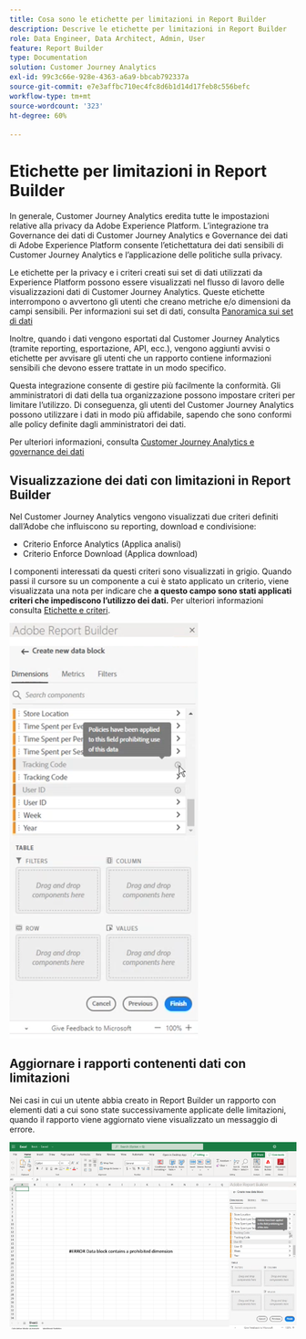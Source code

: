 ```yaml
---
title: Cosa sono le etichette per limitazioni in Report Builder
description: Descrive le etichette per limitazioni in Report Builder
role: Data Engineer, Data Architect, Admin, User
feature: Report Builder
type: Documentation
solution: Customer Journey Analytics
exl-id: 99c3c66e-928e-4363-a6a9-bbcab792337a
source-git-commit: e7e3affbc710ec4fc8d6b1d14d17feb8c556befc
workflow-type: tm+mt
source-wordcount: '323'
ht-degree: 60%

---
```


# Etichette per limitazioni in Report Builder

In generale, Customer Journey Analytics eredita tutte le impostazioni relative alla privacy da Adobe Experience Platform. L’integrazione tra Governance dei dati di Customer Journey Analytics e Governance dei dati di Adobe Experience Platform consente l’etichettatura dei dati sensibili di Customer Journey Analytics e l’applicazione delle politiche sulla privacy.

Le etichette per la privacy e i criteri creati sui set di dati utilizzati da Experience Platform possono essere visualizzati nel flusso di lavoro delle visualizzazioni dati di Customer Journey Analytics. Queste etichette interrompono o avvertono gli utenti che creano metriche e/o dimensioni da campi sensibili. Per informazioni sui set di dati, consulta [Panoramica sui set di dati](https://experienceleague.adobe.com/docs/experience-platform/catalog/datasets/overview.html?lang=it)

Inoltre, quando i dati vengono esportati dal Customer Journey Analytics (tramite reporting, esportazione, API, ecc.), vengono aggiunti avvisi o etichette per avvisare gli utenti che un rapporto contiene informazioni sensibili che devono essere trattate in un modo specifico.

Questa integrazione consente di gestire più facilmente la conformità. Gli amministratori di dati della tua organizzazione possono impostare criteri per limitare l’utilizzo. Di conseguenza, gli utenti del Customer Journey Analytics possono utilizzare i dati in modo più affidabile, sapendo che sono conformi alle policy definite dagli amministratori dei dati.

Per ulteriori informazioni, consulta [Customer Journey Analytics e governance dei dati](https://experienceleague.adobe.com/docs/analytics-platform/using/cja-privacy/privacy-overview.html?lang=it)

## Visualizzazione dei dati con limitazioni in Report Builder

Nel Customer Journey Analytics vengono visualizzati due criteri definiti dall’Adobe che influiscono su reporting, download e condivisione:

* Criterio Enforce Analytics (Applica analisi)
* Criterio Enforce Download (Applica download)

I componenti interessati da questi criteri sono visualizzati in grigio. Quando passi il cursore su un componente a cui è stato applicato un criterio, viene visualizzata una nota per indicare che **a questo campo sono stati applicati criteri che impediscono l’utilizzo dei dati.** Per ulteriori informazioni consulta [Etichette e criteri](https://experienceleague.adobe.com/docs/analytics-platform/using/cja-dataviews/data-governance.html?lang=it).

![](assets/rb-restricted-label.png)

## Aggiornare i rapporti contenenti dati con limitazioni

Nei casi in cui un utente abbia creato in Report Builder un rapporto con elementi dati a cui sono state successivamente applicate delle limitazioni, quando il rapporto viene aggiornato viene visualizzato un messaggio di errore.

![](assets/error-restricted-data.png)
